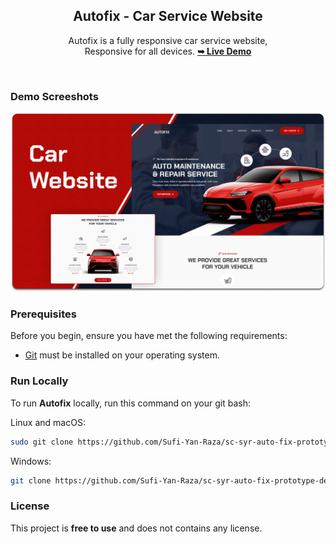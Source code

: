 <div align="center">

  <h2 align="center">Autofix - Car Service Website</h2>

  Autofix is a fully responsive car service website, <br />Responsive for all devices.
  <a href="https://syr-auto-fix-prototype-demo.vercel.app"><strong>➥ Live Demo</strong></a>

</div>

<br />

### Demo Screeshots

![Autofix Desktop Demo](./readme-images/desktop.png "Desktop Demo")

### Prerequisites

Before you begin, ensure you have met the following requirements:

* [Git](https://git-scm.com/downloads "Download Git") must be installed on your operating system.

### Run Locally

To run **Autofix** locally, run this command on your git bash:

Linux and macOS:

```bash
sudo git clone https://github.com/Sufi-Yan-Raza/sc-syr-auto-fix-prototype-demo.git
```

Windows:

```bash
git clone https://github.com/Sufi-Yan-Raza/sc-syr-auto-fix-prototype-demo.git
```

### License

This project is **free to use** and does not contains any license.
